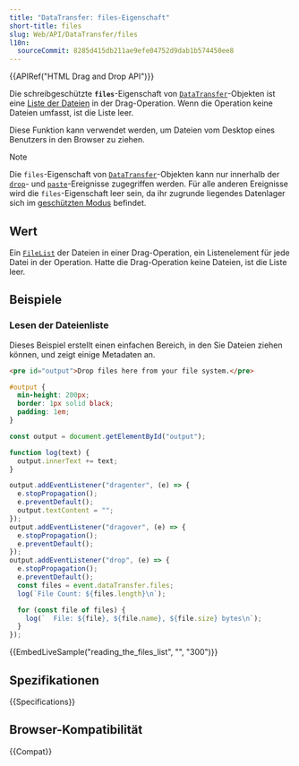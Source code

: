 ```yaml
---
title: "DataTransfer: files-Eigenschaft"
short-title: files
slug: Web/API/DataTransfer/files
l10n:
  sourceCommit: 8285d415db211ae9efe04752d9dab1b574450ee8
---
```


{{APIRef("HTML Drag and Drop API")}}

Die schreibgeschützte **`files`**-Eigenschaft von [`DataTransfer`](/de/docs/Web/API/DataTransfer)-Objekten ist eine [Liste der Dateien](/de/docs/Web/API/FileList) in der Drag-Operation. Wenn die Operation keine Dateien umfasst, ist die Liste leer.

Diese Funktion kann verwendet werden, um Dateien vom Desktop eines Benutzers in den Browser zu ziehen.

> [!NOTE]
> Die `files`-Eigenschaft von [`DataTransfer`](/de/docs/Web/API/DataTransfer)-Objekten kann nur innerhalb der [`drop`](/de/docs/Web/API/HTMLElement/drop_event)- und [`paste`](/de/docs/Web/API/Element/paste_event)-Ereignisse zugegriffen werden. Für alle anderen Ereignisse wird die `files`-Eigenschaft leer sein, da ihr zugrunde liegendes Datenlager sich im [geschützten Modus](/de/docs/Web/API/HTML_Drag_and_Drop_API/Drag_data_store#protected_mode) befindet.

## Wert

Ein [`FileList`](/de/docs/Web/API/FileList) der Dateien in einer Drag-Operation, ein Listenelement für jede Datei in der Operation. Hatte die Drag-Operation keine Dateien, ist die Liste leer.

## Beispiele

### Lesen der Dateienliste

Dieses Beispiel erstellt einen einfachen Bereich, in den Sie Dateien ziehen können, und zeigt einige Metadaten an.

```html
<pre id="output">Drop files here from your file system.</pre>
```

```css
#output {
  min-height: 200px;
  border: 1px solid black;
  padding: 1em;
}
```

```js
const output = document.getElementById("output");

function log(text) {
  output.innerText += text;
}

output.addEventListener("dragenter", (e) => {
  e.stopPropagation();
  e.preventDefault();
  output.textContent = "";
});
output.addEventListener("dragover", (e) => {
  e.stopPropagation();
  e.preventDefault();
});
output.addEventListener("drop", (e) => {
  e.stopPropagation();
  e.preventDefault();
  const files = event.dataTransfer.files;
  log(`File Count: ${files.length}\n`);

  for (const file of files) {
    log(`  File: ${file}, ${file.name}, ${file.size} bytes\n`);
  }
});
```

{{EmbedLiveSample("reading_the_files_list", "", "300")}}

## Spezifikationen

{{Specifications}}

## Browser-Kompatibilität

{{Compat}}
